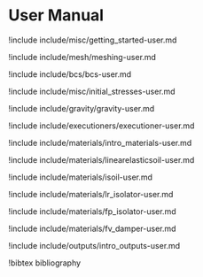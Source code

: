 # User Manual

!include include/misc/getting_started-user.md

!include include/mesh/meshing-user.md

!include include/bcs/bcs-user.md

!include include/misc/initial_stresses-user.md

!include include/gravity/gravity-user.md

!include include/executioners/executioner-user.md

!include include/materials/intro_materials-user.md

!include include/materials/linearelasticsoil-user.md

!include include/materials/isoil-user.md

!include include/materials/lr_isolator-user.md

!include include/materials/fp_isolator-user.md

!include include/materials/fv_damper-user.md

!include include/outputs/intro_outputs-user.md

!bibtex bibliography
